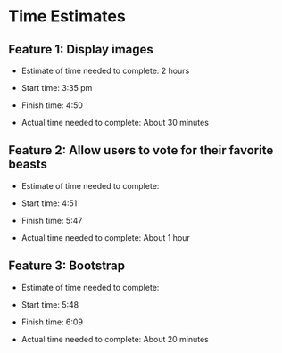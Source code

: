 # Time Estimates

## Feature 1: Display images

- Estimate of time needed to complete: 2 hours

- Start time: 3:35 pm

- Finish time: 4:50

- Actual time needed to complete: About 30 minutes

## Feature 2: Allow users to vote for their favorite beasts 

- Estimate of time needed to complete: 

- Start time: 4:51

- Finish time: 5:47

- Actual time needed to complete: About 1 hour

## Feature 3: Bootstrap

- Estimate of time needed to complete: 

- Start time: 5:48

- Finish time: 6:09

- Actual time needed to complete: About 20 minutes